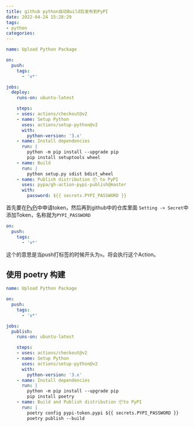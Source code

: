```yaml
---
title: github python自动Build后发布到PyPI
date: 2022-04-24 15:28:29
tags:
- python
categories:
---
```


```yml .github/workflows/release.yml
name: Upload Python Package

on:
  push:
    tags:
      - 'v*'

jobs:
  deploy:
    runs-on: ubuntu-latest

    steps:
    - uses: actions/checkout@v2
    - name: Setup Python
      uses: actions/setup-python@v2
      with:
        python-version: '3.x'
    - name: Install dependencies
      run: |
        python -m pip install --upgrade pip
        pip install setuptools wheel
    - name: Build
      run: |
        python setup.py sdist bdist_wheel
    - name: Publish distribution 📦 to PyPI
      uses: pypa/gh-action-pypi-publish@master
      with:
        password: ${{ secrets.PYPI_PASSWORD }}
```

首先要在[PyPi](https://pypi.org/manage/account/#api-tokens)中申请token，然后再到github中的仓库里面
`Setting -> Secret`中添加Token，名称就为`PYPI_PASSWORD`

```yml
on:
  push:
    tags:
      - 'v*'
```

这个的意思是当push打标签的时候开头为`v`。将会执行这个Action。

## 使用 poetry 构建

```yml .github/workflows/release.yml
name: Upload Python Package

on:
  push:
    tags:
      - 'v*'

jobs:
  publish:
    runs-on: ubuntu-latest

    steps:
    - uses: actions/checkout@v2
    - name: Setup Python
      uses: actions/setup-python@v2
      with:
        python-version: '3.x'
    - name: Install dependencies
      run: |
        python -m pip install --upgrade pip
        pip install poetry
    - name: Build and Publish distribution 📦to PyPI
      run: |
        poetry config pypi-token.pypi ${{ secrets.PYPI_PASSWORD }}
        poetry publish --build
```
